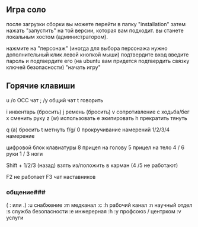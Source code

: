 ## Игра соло ##
после загрузки сборки
вы можете перейти в папку "installation" 
затем нажать "запустить" на той версии, которая вам подходит.
вы станете локальным хостом (администратором).

нажмите на "персонаж" (иногда для выбора персонажа нужно дополнительный клик левой кнопкой мыши)
подтвердите вход
введите пароль и подтвердите его
(на ubuntu вам придется подтвердить связку ключей безопасности)
"начать игру"

## Горячие клавиши ##
u /o OCC чат
; /y общий чат
t говорить

i инвентарь (бросить)
j ремень (бросить)
v сопротивление
c ходьба/бег
x сменить руку
z (w) использовать 
e экипировать
h прекратить тянуть

q (a) бросить
t метнуть
f/g/ 0 прокручивание намерений
1/2/3/4 намерение

цифровой блок клавиатуры
8 прицел на голову
5 прицел на тело
4 / 6 руки
1 / 3 ноги 

Shift + 1/2/3 (назад) взять из/положить в карман
(4 /5 не работают)

F2 не работает
F3 чат наставников

### общение###
( : или .)
:u снабжение
:m медканал
:c :h рабочий канал
:n научный отдел
:s служба безопасности
:e инжерерная
:h :y профсоюз / центрком
:v услуги
